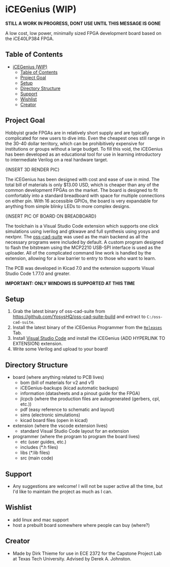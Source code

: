 # iCEGenius (WIP)

**STILL A WORK IN PROGRESS, DONT USE UNTIL THIS MESSAGE IS GONE**

A low cost, low power, minimally sized FPGA development board based on the iCE40LP384 FPGA.

## Table of Contents
- [iCEGenius (WIP)](#icegenius-wip)
  - [Table of Contents](#table-of-contents)
  - [Project Goal](#project-goal)
  - [Setup](#setup)
  - [Directory Structure](#directory-structure)
  - [Support](#support)
  - [Wishlist](#wishlist)
  - [Creator](#creator)

## Project Goal

Hobbyist grade FPGAs are in relatively short supply and are typically complicated for new users to dive into. Even the cheapest ones still range in the 30-40 dollar territory, which can be prohibitively expensive for institutions or groups without a large budget. To fill this void, the iCEGenius has been developed as an educational tool for use in learning introductory to intermediate Verilog on a real hardware target.

{INSERT 3D RENDER PIC}

The iCEGenius has been designed with cost and ease of use in mind. The total bill of materials is only $13.00 USD, which is cheaper than any of the common development FPGAs on the market. The board is designed to fit comfortably into a standard breadboard with space for multiple connections on either pin. With 16 accessible GPIOs, the board is very expandable for anything from simple blinky LEDs to more complex designs.

{INSERT PIC OF BOARD ON BREADBOARD}

The toolchain is a Visual Studio Code extension which supports one click simulations using iverilog and gtkwave and full synthesis using yosys and nextpnr. The [oss-cad-suite](https://github.com/YosysHQ/oss-cad-suite-build) was used as the main backend as all the necessary programs were included by default. A custom program designed to flash the bitstream using the MCP2210 USB-SPI interface is used as the uploader. All of the complicated command line work is handled by the extension, allowing for a low barrier to entry to those who want to learn.

The PCB was developed in Kicad 7.0 and the extension supports Visual Studio Code 1.77.0 and greater.

**IMPORTANT: ONLY WINDOWS IS SUPPORTED AT THIS TIME**

## Setup

1. Grab the latest binary of oss-cad-suite from https://github.com/YosysHQ/oss-cad-suite-build and extract to `C:/oss-cad-suite`.
2. Install the latest binary of the iCEGenius Programmer from the [`Releases`](https://github.com/dirkt68/iCEGenius/releases/) Tab.
3. Install [Visual Studio Code](https://code.visualstudio.com) and install the iCEGenius (ADD HYPERLINK TO EXTENSION) extension.
4. Write some Verilog and upload to your board!

## Directory Structure

- board (where anything related to PCB lives)
  - bom (bill of materials for v2 and v1)
  - iCEGenius-backups (kicad automatic backups)
  - information (datasheets and a pinout guide for the FPGA)
  - jlcpcb (where the production files are autogenerated (gerbers, cpl, etc.))
  - pdf (easy reference to schematic and layout)
  - sims (electronic simulations)
  - kicad board files (open in kicad)
- extension (where the vscode extension lives)
  - standard Visual Studio Code layout for an extension
- programmer (where the program to program the board lives)
  - etc (user guides, etc.)
  - includes (*.h files)
  - libs (*.lib files)
  - src (main code)

## Support
- Any suggestions are welcome! I will not be super active all the time, but I'd like to maintain the project as much as I can.

## Wishlist
- add linux and mac support
- host a prebuilt board somewhere where people can buy (where?)

## Creator
- Made by Dirk Thieme for use in ECE 2372 for the Capstone Project Lab at Texas Tech University. Advised by Derek A. Johnston.




































































